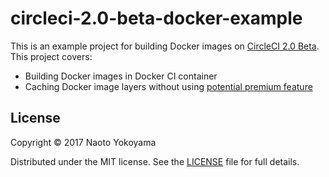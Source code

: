 # circleci-2.0-beta-docker-example

This is an example project for building Docker images on [CircleCI 2.0 Beta](https://circleci.com/beta-access/). This project covers:

- Building Docker images in Docker CI container
- Caching Docker image layers without using [potential premium feature](https://circleci.com/docs/2.0/docker-layer-caching/)

## License

Copyright © 2017 Naoto Yokoyama

Distributed under the MIT license. See the [LICENSE](./LICENSE) file for full details.
